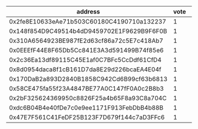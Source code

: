 address|vote|timestamp|signature
---|---|---|---
0x2fe8E10633eAe71b503C60180C4190710a132237|1|1600182611|0xb990774dc707354d08caf50cf03c93395dfae9fc3114401c6710e80e3814a5184b41f5885ffe3996218659960f16c4917c7d872433fbe218b189228db2fe96631c
0x148f854D9C49514b4dD9459702E1F9629B9F6F0B|1|1600183446|0xf3b32b4ab4842825f96114b54086ffe692719ed80dd10b1cc493f315a0ac98a44bf56dc3f77b095918b5bcdc727eb879497eca30a1389b0a92b7c9897140a6ca1b
0x310A6564923BE987fE2d63cf86a72c5E7c418Ab7|1|1600183491|0x40eebd88c339eae52e58cff653f0aac6ddf29079d9f3de578d8a2bce363847ed63163a3040bc2851ef652e60395bc0369af14b1b9dfa70e0f72111490732fb0a1c
0x0EEEfF44E8F65Db5Cc841E3A3d591499B74f85e6|1|1600183719|0x03c8c9effa7c73e18233f28c3ca17030d328d69c30f7f2aa87924456e2eaf7d155e50da0b6caf439db8c861276cc0c7aa622e7a76ef6f66a48c2babd38bf6db11b
0x2c36Ea13df89115C45E1af0C7BFc5CcDdf61CfD4|1|1600184513|0x83473619f4e943990e2b19a4fa48c62d2824eeac7fb76d9719512fe1fe9615e777986b8ebe4d29e61dd646552d37b92cd47e62b3ade7c36ed622d92f44117cff1c
0x8d0954daca8f1cB161D7da8E29d226bcaEA4E04f|1|1600184845|0x544a161337cf1bf1e4ac11cbdee58b482e43a980cf5e86dae6c48ce2e13b36cc7658c44bbfa48619f81e593592a6a0ff4080aa0a8adcb455aa451fe35b224a131c
0x170DaB2a893D2840B1858C942Cd6B99cf63b6813|1|1600185045|0xa3f6ab17deff86efa09f758fba214384347b264f903d3f97b04a18a8ad9f6b8c58f9ca3dfdcc3c5ac2dab2beb235eb9fa401f7bb51e6bc10f374c8cf249b0e751b
0x58CE475fa55f23A4847BE77A0C147fF0A0c2B8b3|1|1600185369|0x10a8f7faa04bed2f713dd8f9a3dc14ef5699e20355fd7ad48bd7ed55475d4dcb2b5f533d78093eb47849b4466af407b7cedeb32825b9ee203c884aabede9a35a1b
0x2bF325624369950c8826F25a4b65F8a93C8a704C|1|1600185398|0x5fb4998e7a8eca2200c293c63224c46803745076171846c8a5eff9236a31b4b6240be468df3b1f92dc08a10d37df129b6493179317d8808082659583a8e8809b1b
0xdc6B04B4e40fDe7c0e9ee1171F913FebDbB4b88B|1|1600185482|0x4080e2035368320449a4f1ca92c93067c5158c50518ee5ba887bb5f70eb36b3c3e7e41cbdd4495ad579b45a91441ce6169b6ae6629f7055b1110912360cb91e21c
0x47E7F561C41FeDF25B123F7D679f144c7aD3FFc6|1|1600185945|0x9a1357f8badc5f2c17c4ee7a748c862c2f26c4150e3da6aac10ad435cf1d42ff16162f293d380f17cbc5ca69aa6559ea9ad172bd776b551676ca7364b724eb721c